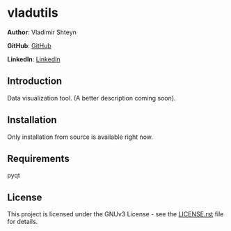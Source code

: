 vladutils
==================
**Author**: Vladimir Shteyn 

**GitHub**: [GitHub](https://github.com/mistervladimir)

**LinkedIn**: [LinkedIn](https://www.linkedin.com/in/vladimir-shteyn/)


Introduction
------------------
Data visualization tool. (A better description coming soon).


Installation
------------------
Only installation from source is available right now.


Requirements
------------------
pyqt


License
------------------
This project is licensed under the GNUv3 License - see the
[LICENSE.rst](LICENSE.rst) file for details.

